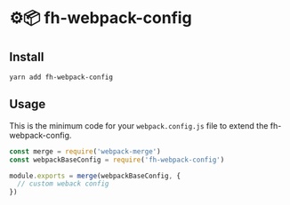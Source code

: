 # ⚙️📦 fh-webpack-config

## Install
`yarn add fh-webpack-config`

## Usage
This is the minimum code for your `webpack.config.js` file to extend the fh-webpack-config.
```javascript
const merge = require('webpack-merge')
const webpackBaseConfig = require('fh-webpack-config')

module.exports = merge(webpackBaseConfig, {
  // custom weback config
})
```

